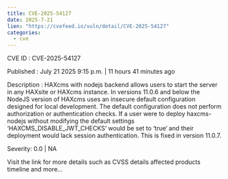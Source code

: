 ```yaml
--- 
title: CVE-2025-54127
date: 2025-7-21
lien: "https://cvefeed.io/vuln/detail/CVE-2025-54127"
categories:
  - cve
---
```


CVE ID : CVE-2025-54127

Published :  July 21
2025
9:15 p.m. | 11 hours
41 minutes ago

Description : HAXcms with nodejs backend allows users to start the server in any HAXsite or HAXcms instance. In versions 11.0.6 and below
the NodeJS version of HAXcms uses an insecure default configuration designed for local development. The default configuration does not perform authorization or authentication checks. If a user were to deploy haxcms-nodejs without modifying the default settings
‘HAXCMS_DISABLE_JWT_CHECKS‘ would be set to ‘true‘ and their deployment would lack session authentication. This is fixed in version 11.0.7.

Severity: 0.0 | NA

Visit the link for more details
such as CVSS details
affected products
timeline
and more...
